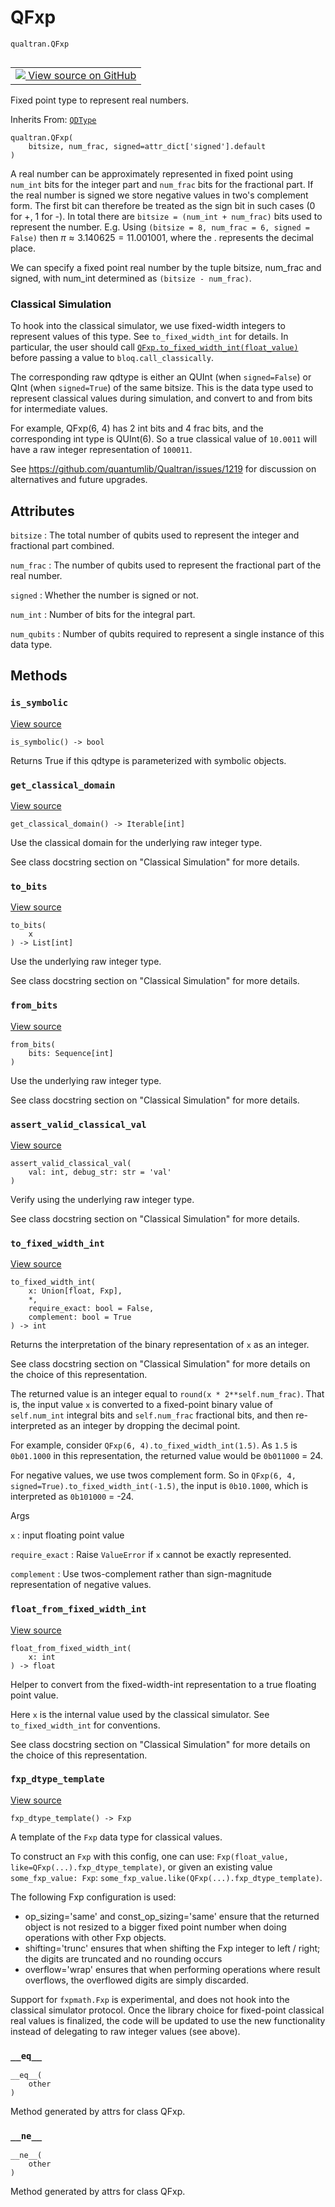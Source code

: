 # QFxp
`qualtran.QFxp`


<table class="tfo-notebook-buttons tfo-api nocontent" align="left">
<td>
  <a target="_blank" href="https://github.com/quantumlib/Qualtran/blob/main/qualtran/_infra/data_types.py#L518-L746">
    <img src="https://www.tensorflow.org/images/GitHub-Mark-32px.png" />
    View source on GitHub
  </a>
</td>
</table>



Fixed point type to represent real numbers.

Inherits From: [`QDType`](../qualtran/QDType.md)

<pre class="devsite-click-to-copy prettyprint lang-py tfo-signature-link">
<code>qualtran.QFxp(
    bitsize, num_frac, signed=attr_dict[&#x27;signed&#x27;].default
)
</code></pre>



<!-- Placeholder for "Used in" -->

A real number can be approximately represented in fixed point using `num_int`
bits for the integer part and `num_frac` bits for the fractional part. If the
real number is signed we store negative values in two's complement form. The first
bit can therefore be treated as the sign bit in such cases (0 for +, 1 for -).
In total there are `bitsize = (num_int + num_frac)` bits used to represent the number.
E.g. Using `(bitsize = 8, num_frac = 6, signed = False)` then
$\pi \approx 3.140625 = 11.001001$, where the . represents the decimal place.

We can specify a fixed point real number by the tuple bitsize, num_frac and
signed, with num_int determined as `(bitsize - num_frac)`.


### Classical Simulation

To hook into the classical simulator, we use fixed-width integers to represent
values of this type. See `to_fixed_width_int` for details.
In particular, the user should call <a href="../qualtran/QFxp.html#to_fixed_width_int"><code>QFxp.to_fixed_width_int(float_value)</code></a>
before passing a value to `bloq.call_classically`.

The corresponding raw qdtype is either an QUInt (when `signed=False`) or
QInt (when `signed=True`) of the same bitsize. This is the data type used
to represent classical values during simulation, and convert to and from bits
for intermediate values.

For example, QFxp(6, 4) has 2 int bits and 4 frac bits, and the corresponding
int type is QUInt(6). So a true classical value of `10.0011` will have a raw
integer representation of `100011`.

See https://github.com/quantumlib/Qualtran/issues/1219 for discussion on alternatives
and future upgrades.




<h2 class="add-link">Attributes</h2>

`bitsize`<a id="bitsize"></a>
: The total number of qubits used to represent the integer and
  fractional part combined.

`num_frac`<a id="num_frac"></a>
: The number of qubits used to represent the fractional part of the real number.

`signed`<a id="signed"></a>
: Whether the number is signed or not.

`num_int`<a id="num_int"></a>
: Number of bits for the integral part.

`num_qubits`<a id="num_qubits"></a>
: Number of qubits required to represent a single instance of this data type.




## Methods

<h3 id="is_symbolic"><code>is_symbolic</code></h3>

<a target="_blank" class="external" href="https://github.com/quantumlib/Qualtran/blob/main/qualtran/_infra/data_types.py#L583-L584">View source</a>

<pre class="devsite-click-to-copy prettyprint lang-py tfo-signature-link">
<code>is_symbolic() -> bool
</code></pre>

Returns True if this qdtype is parameterized with symbolic objects.


<h3 id="get_classical_domain"><code>get_classical_domain</code></h3>

<a target="_blank" class="external" href="https://github.com/quantumlib/Qualtran/blob/main/qualtran/_infra/data_types.py#L594-L599">View source</a>

<pre class="devsite-click-to-copy prettyprint lang-py tfo-signature-link">
<code>get_classical_domain() -> Iterable[int]
</code></pre>

Use the classical domain for the underlying raw integer type.

See class docstring section on "Classical Simulation" for more details.

<h3 id="to_bits"><code>to_bits</code></h3>

<a target="_blank" class="external" href="https://github.com/quantumlib/Qualtran/blob/main/qualtran/_infra/data_types.py#L601-L606">View source</a>

<pre class="devsite-click-to-copy prettyprint lang-py tfo-signature-link">
<code>to_bits(
    x
) -> List[int]
</code></pre>

Use the underlying raw integer type.

See class docstring section on "Classical Simulation" for more details.

<h3 id="from_bits"><code>from_bits</code></h3>

<a target="_blank" class="external" href="https://github.com/quantumlib/Qualtran/blob/main/qualtran/_infra/data_types.py#L608-L613">View source</a>

<pre class="devsite-click-to-copy prettyprint lang-py tfo-signature-link">
<code>from_bits(
    bits: Sequence[int]
)
</code></pre>

Use the underlying raw integer type.

See class docstring section on "Classical Simulation" for more details.

<h3 id="assert_valid_classical_val"><code>assert_valid_classical_val</code></h3>

<a target="_blank" class="external" href="https://github.com/quantumlib/Qualtran/blob/main/qualtran/_infra/data_types.py#L615-L620">View source</a>

<pre class="devsite-click-to-copy prettyprint lang-py tfo-signature-link">
<code>assert_valid_classical_val(
    val: int, debug_str: str = &#x27;val&#x27;
)
</code></pre>

Verify using the underlying raw integer type.

See class docstring section on "Classical Simulation" for more details.

<h3 id="to_fixed_width_int"><code>to_fixed_width_int</code></h3>

<a target="_blank" class="external" href="https://github.com/quantumlib/Qualtran/blob/main/qualtran/_infra/data_types.py#L622-L648">View source</a>

<pre class="devsite-click-to-copy prettyprint lang-py tfo-signature-link">
<code>to_fixed_width_int(
    x: Union[float, Fxp],
    *,
    require_exact: bool = False,
    complement: bool = True
) -> int
</code></pre>

Returns the interpretation of the binary representation of `x` as an integer.

See class docstring section on "Classical Simulation" for more details on
the choice of this representation.

The returned value is an integer equal to `round(x * 2**self.num_frac)`.
That is, the input value `x` is converted to a fixed-point binary value
of `self.num_int` integral bits and `self.num_frac` fractional bits,
and then re-interpreted as an integer by dropping the decimal point.

For example, consider `QFxp(6, 4).to_fixed_width_int(1.5)`. As `1.5` is `0b01.1000`
in this representation, the returned value would be `0b011000` = 24.

For negative values, we use twos complement form. So in
`QFxp(6, 4, signed=True).to_fixed_width_int(-1.5)`, the input is `0b10.1000`,
which is interpreted as `0b101000` = -24.

Args

`x`
: input floating point value

`require_exact`
: Raise `ValueError` if `x` cannot be exactly represented.

`complement`
: Use twos-complement rather than sign-magnitude representation of negative values.




<h3 id="float_from_fixed_width_int"><code>float_from_fixed_width_int</code></h3>

<a target="_blank" class="external" href="https://github.com/quantumlib/Qualtran/blob/main/qualtran/_infra/data_types.py#L650-L659">View source</a>

<pre class="devsite-click-to-copy prettyprint lang-py tfo-signature-link">
<code>float_from_fixed_width_int(
    x: int
) -> float
</code></pre>

Helper to convert from the fixed-width-int representation to a true floating point value.

Here `x` is the internal value used by the classical simulator.
See `to_fixed_width_int` for conventions.

See class docstring section on "Classical Simulation" for more details on
the choice of this representation.

<h3 id="fxp_dtype_template"><code>fxp_dtype_template</code></h3>

<a target="_blank" class="external" href="https://github.com/quantumlib/Qualtran/blob/main/qualtran/_infra/data_types.py#L667-L703">View source</a>

<pre class="devsite-click-to-copy prettyprint lang-py tfo-signature-link">
<code>fxp_dtype_template() -> Fxp
</code></pre>

A template of the `Fxp` data type for classical values.

To construct an `Fxp` with this config, one can use:
`Fxp(float_value, like=QFxp(...).fxp_dtype_template)`,
or given an existing value `some_fxp_value: Fxp`:
`some_fxp_value.like(QFxp(...).fxp_dtype_template)`.

The following Fxp configuration is used:
 - op_sizing='same' and const_op_sizing='same' ensure that the returned
   object is not resized to a bigger fixed point number when doing
   operations with other Fxp objects.
 - shifting='trunc' ensures that when shifting the Fxp integer to
   left / right; the digits are truncated and no rounding occurs
 - overflow='wrap' ensures that when performing operations where result
   overflows, the overflowed digits are simply discarded.

Support for `fxpmath.Fxp` is experimental, and does not hook into the classical
simulator protocol. Once the library choice for fixed-point classical real
values is finalized, the code will be updated to use the new functionality
instead of delegating to raw integer values (see above).

<h3 id="__eq__"><code>__eq__</code></h3>

<pre class="devsite-click-to-copy prettyprint lang-py tfo-signature-link">
<code>__eq__(
    other
)
</code></pre>

Method generated by attrs for class QFxp.


<h3 id="__ne__"><code>__ne__</code></h3>

<pre class="devsite-click-to-copy prettyprint lang-py tfo-signature-link">
<code>__ne__(
    other
)
</code></pre>

Method generated by attrs for class QFxp.




